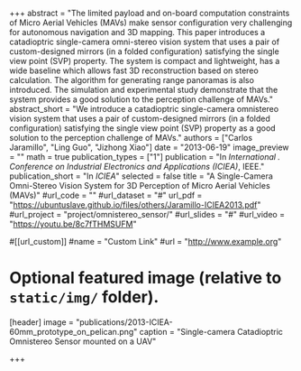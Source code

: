 +++
abstract = "The limited payload and on-board computation constraints of Micro Aerial Vehicles (MAVs) make sensor configuration very challenging for autonomous navigation and 3D mapping. This paper introduces a catadioptric single-camera omni-stereo vision system that uses a pair of custom-designed mirrors (in a folded configuration) satisfying the single view point (SVP) property. The system is compact and lightweight, has a wide baseline which allows fast 3D reconstruction based on stereo calculation. The algorithm for generating range panoramas is also introduced. The simulation and experimental study demonstrate that the system provides a good solution to the perception challenge of MAVs."
abstract_short = "We introduce a catadioptric single-camera omnistereo vision system that uses a pair of custom-designed mirrors (in a folded configuration) satisfying the single view point (SVP) property as a good solution to the perception challenge of MAVs."
authors = ["Carlos Jaramillo", "Ling Guo", "Jizhong Xiao"]
date = "2013-06-19"
image_preview = ""
math = true
publication_types = ["1"]
publication = "In *International . Conference on Industrial Electronics and Applications (ICIEA)*, IEEE."
publication_short = "In *ICIEA*"
selected = false
title = "A Single-Camera Omni-Stereo Vision System for 3D Perception of Micro Aerial Vehicles (MAVs)"
#url_code = ""
#url_dataset = "#"
url_pdf = "https://ubuntuslave.github.io/files/others/Jaramillo-ICIEA2013.pdf"
#url_project = "project/omnistereo_sensor/"
#url_slides = "#"
#url_video = "https://youtu.be/8c7fTHMSUFM"

#[[url_custom]]
#name = "Custom Link"
#url = "http://www.example.org"

# Optional featured image (relative to `static/img/` folder).
[header]
image = "publications/2013-ICIEA-60mm_prototype_on_pelican.png"
caption = "Single-camera Catadioptric Omnistereo Sensor mounted on a UAV"

+++